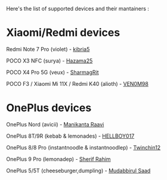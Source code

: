 Here's the list of supported devices and their mantainers :

# Xiaomi/Redmi devices

Redmi Note 7 Pro (violet) - [kibria5](https://t.me/kibria5)

POCO X3 NFC (surya) - [Hazama25](https://t.me/Hazama25)

POCO X4 Pro 5G (veux) - [SharmagRit](https://t.me/SharmagRit)

POCO F3 / Xiaomi Mi 11X / Redmi K40 (alioth) - [VEN0M98](https://t.me/VEN0M98)

# OnePlus devices

OnePlus Nord (avicii) - [Manikanta Raavi](https://t.me/AlwaysAngry) 

OnePlus 8T/9R (kebab & lemonades) - [HELLBOY017](https://t.me/HELLBOY017)

OnePlus 8/8 Pro (instantnoodle & instantnoodlep) - [Twinchin12](https://t.me/twinchin96)

OnePlus 9 Pro (lemonadep) - [Sherif Rahim](https://t.me/sherifrahim)

OnePlus 5/5T (cheeseburger,dumpling) - [Mudabbirul Saad](https://t.me/MudabbirulSaad)
